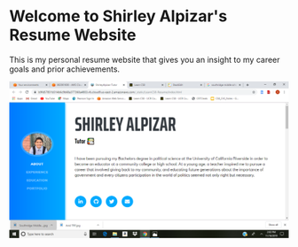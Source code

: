 
# Welcome to Shirley Alpizar's Resume Website

This is my personal resume website that gives you an insight to my career goals and prior achievements. 



![This is my screen](img/Photo1.png) 